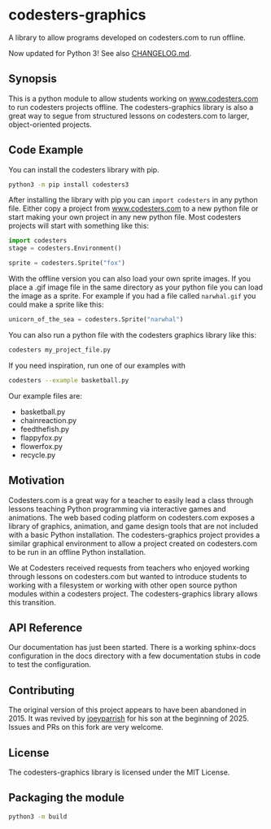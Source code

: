 # codesters-graphics

A library to allow programs developed on codesters.com to run offline.

Now updated for Python 3!
See also [CHANGELOG.md](https://github.com/joeyparrish/codesters-graphics/blob/main/CHANGELOG.md).


## Synopsis

This is a python module to allow students working on www.codesters.com to run codesters projects offline.
The codesters-graphics library is also a great way to segue from structured lessons on codesters.com to
larger, object-oriented projects.


## Code Example

You can install the codesters library with pip.

```sh
python3 -m pip install codesters3
```

After installing the library with pip you can `import codesters` in any python file.
Either copy a project from www.codesters.com to a new python file or start making your own project in any new python file.
Most codesters projects will start with something like this:

```py
import codesters
stage = codesters.Environment()

sprite = codesters.Sprite("fox")
```

With the offline version you can also load your own sprite images. If you place a .gif image file in the same directory
as your python file you can load the image as a sprite. For example if you had a file called `narwhal.gif` you could make a sprite
like this:

```py
unicorn_of_the_sea = codesters.Sprite("narwhal")
```

You can also run a python file with the codesters graphics library like this:

```sh
codesters my_project_file.py
```

If you need inspiration, run one of our examples with

```sh
codesters --example basketball.py
```

Our example files are:
* basketball.py
* chainreaction.py
* feedthefish.py
* flappyfox.py
* flowerfox.py
* recycle.py


## Motivation

Codesters.com is a great way for a teacher to easily lead a class through lessons teaching Python programming via
interactive games and animations. The web based coding platform on codesters.com exposes a library of graphics,
animation, and game design tools that are not included with a basic Python installation. The codesters-graphics
project provides a similar graphical environment to allow a project created on codesters.com to be run in an
offline Python installation.

We at Codesters received requests from teachers who enjoyed working through lessons on codesters.com but wanted
to introduce students to working with a filesystem or working with other open source python modules within a
codesters project. The codesters-graphics library allows this transition.


## API Reference

Our documentation has just been started. There is a working sphinx-docs configuration in the docs directory with a
few documentation stubs in code to test the configuration.


## Contributing

The original version of this project appears to have been abandoned in 2015.  It was revived by
[joeyparrish](https://joeyparrish.github.io/) for his son at the beginning of 2025.  Issues and PRs on this fork
are very welcome.


## License

The codesters-graphics library is licensed under the MIT License.


## Packaging the module

```sh
python3 -m build
```

